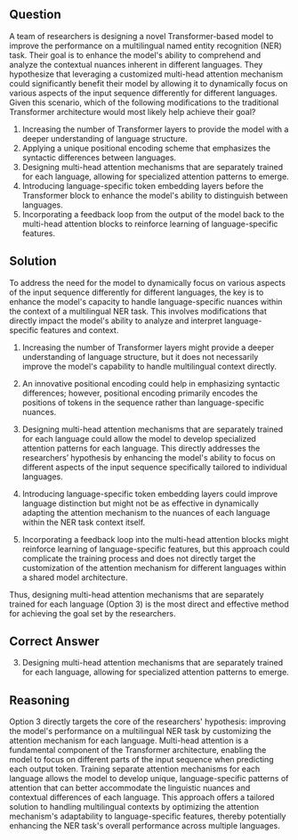 ## Question
A team of researchers is designing a novel Transformer-based model to improve the performance on a multilingual named entity recognition (NER) task. Their goal is to enhance the model's ability to comprehend and analyze the contextual nuances inherent in different languages. They hypothesize that leveraging a customized multi-head attention mechanism could significantly benefit their model by allowing it to dynamically focus on various aspects of the input sequence differently for different languages. Given this scenario, which of the following modifications to the traditional Transformer architecture would most likely help achieve their goal?

1. Increasing the number of Transformer layers to provide the model with a deeper understanding of language structure.
2. Applying a unique positional encoding scheme that emphasizes the syntactic differences between languages.
3. Designing multi-head attention mechanisms that are separately trained for each language, allowing for specialized attention patterns to emerge.
4. Introducing language-specific token embedding layers before the Transformer block to enhance the model's ability to distinguish between languages.
5. Incorporating a feedback loop from the output of the model back to the multi-head attention blocks to reinforce learning of language-specific features.

## Solution
To address the need for the model to dynamically focus on various aspects of the input sequence differently for different languages, the key is to enhance the model's capacity to handle language-specific nuances within the context of a multilingual NER task. This involves modifications that directly impact the model's ability to analyze and interpret language-specific features and context.

1. Increasing the number of Transformer layers might provide a deeper understanding of language structure, but it does not necessarily improve the model's capability to handle multilingual context directly.

2. An innovative positional encoding could help in emphasizing syntactic differences; however, positional encoding primarily encodes the positions of tokens in the sequence rather than language-specific nuances.

3. Designing multi-head attention mechanisms that are separately trained for each language could allow the model to develop specialized attention patterns for each language. This directly addresses the researchers’ hypothesis by enhancing the model's ability to focus on different aspects of the input sequence specifically tailored to individual languages.

4. Introducing language-specific token embedding layers could improve language distinction but might not be as effective in dynamically adapting the attention mechanism to the nuances of each language within the NER task context itself.

5. Incorporating a feedback loop into the multi-head attention blocks might reinforce learning of language-specific features, but this approach could complicate the training process and does not directly target the customization of the attention mechanism for different languages within a shared model architecture.

Thus, designing multi-head attention mechanisms that are separately trained for each language (Option 3) is the most direct and effective method for achieving the goal set by the researchers.

## Correct Answer
3. Designing multi-head attention mechanisms that are separately trained for each language, allowing for specialized attention patterns to emerge.

## Reasoning
Option 3 directly targets the core of the researchers' hypothesis: improving the model's performance on a multilingual NER task by customizing the attention mechanism for each language. Multi-head attention is a fundamental component of the Transformer architecture, enabling the model to focus on different parts of the input sequence when predicting each output token. Training separate attention mechanisms for each language allows the model to develop unique, language-specific patterns of attention that can better accommodate the linguistic nuances and contextual differences of each language. This approach offers a tailored solution to handling multilingual contexts by optimizing the attention mechanism's adaptability to language-specific features, thereby potentially enhancing the NER task's overall performance across multiple languages.